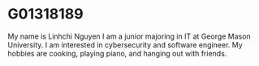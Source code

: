# G01318189
My name is Linhchi Nguyen
I am a junior majoring in IT at George Mason University. I am interested in cybersecurity and software engineer.
My hobbies are cooking, playing piano, and hanging out with friends.
